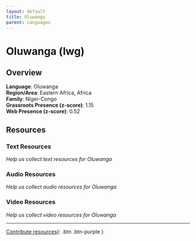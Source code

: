 ```yaml
---
layout: default
title: Oluwanga
parent: Languages
---
```


# Oluwanga (lwg)

## Overview

**Language**: Oluwanga  
**Region/Area**: Eastern Africa, Africa  
**Family**: Niger-Congo  
**Grassroots Presence (z-score)**: 1.15  
**Web Presence (z-score)**: 0.52  

## Resources

### Text Resources
*Help us collect text resources for Oluwanga*

### Audio Resources
*Help us collect audio resources for Oluwanga*

### Video Resources
*Help us collect video resources for Oluwanga*

---

[Contribute resources](https://forms.office.com/e/1SfLJx3u1r){: .btn .btn-purple }

